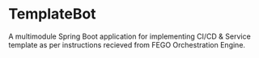 # TemplateBot

A multimodule Spring Boot application for implementing CI/CD & Service template as per instructions recieved from FEGO Orchestration Engine. 
